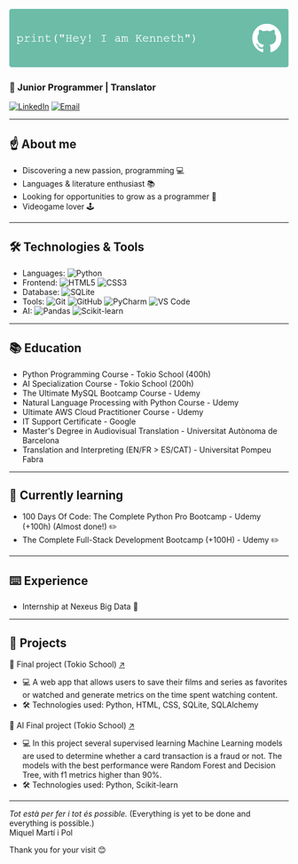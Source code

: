 ![Banner](https://github.com/KennethRomeroLopez/KennethRomeroLopez/blob/main/my_header_gh.png?raw=true)

### 🌱 Junior Programmer | Translator

[![LinkedIn](https://img.shields.io/badge/LinkedIn-Profile-blue?style=flat-square&logo=linkedin)](https://www.linkedin.com/in/kenneth-romero-l%C3%B3pez-50670489/) 
[![Email](https://img.shields.io/badge/Email-Contact-red?style=flat-square)](mailto:krl2@hotmail.com)

---

## :point_up: **About me**
- Discovering a new passion, programming 💻
- Languages & literature enthusiast 📚
- Looking for opportunities to grow as a programmer 🎯
- Videogame lover :joystick:

---

## 🛠️ **Technologies & Tools**
-  Languages: ![Python](https://img.shields.io/badge/Python_-Intermediate-3776AB?style=flat-square&logo=python&logoColor=white)
-  Frontend: ![HTML5](https://img.shields.io/badge/HTML5_-Beginner-green?style=flat-square&logo=html5&logoColor=white) ![CSS3](https://img.shields.io/badge/CSS3_-Beginner-green?style=flat-square&logo=css3&logoColor=white)
-  Database: ![SQLite](https://img.shields.io/badge/SQLite_-Beginner-green?style=flat-square&logo=sqlite&logoColor=white)
-  Tools: ![Git](https://img.shields.io/badge/Git-F05032?style=flat-square&logo=git&logoColor=white) ![GitHub](https://img.shields.io/badge/GitHub-181717?style=flat-square&logo=github&logoColor=white) ![PyCharm](https://img.shields.io/badge/PyCharm-000000?style=flat-square&logo=pycharm&logoColor=white)
![VS Code](https://img.shields.io/badge/VS%20Code-007ACC?style=flat-square&logo=visual-studio-code&logoColor=white)
-  AI: ![Pandas](https://img.shields.io/badge/Pandas_-Beginner-green?style=flat-square&logo=Pandas&logoColor=white)  ![Scikit-learn](https://img.shields.io/badge/Scikit_learn-Beginner-green?style=flat-square&logo=scikit-learn&logoColor=white) 


---
## 📚 Education 
-  Python Programming Course - Tokio School (400h)
-  AI Specialization Course - Tokio School (200h)
-  The Ultimate MySQL Bootcamp Course - Udemy
-  Natural Language Processing with Python Course - Udemy
-  Ultimate AWS Cloud Practitioner Course - Udemy
-  IT Support Certificate - Google
-  Master's Degree in Audiovisual Translation - Universitat Autònoma de Barcelona
-  Translation and Interpreting (EN/FR > ES/CAT) - Universitat Pompeu Fabra

---

## 📖 Currently learning
-  100 Days Of Code: The Complete Python Pro Bootcamp - Udemy (+100h) (Almost done!) ✏️
-  The Complete Full-Stack Development Bootcamp (+100H) - Udemy ✏️

---
## :keyboard: Experience
- Internship at Nexeus Big Data :floppy_disk:

---

## 📁 **Projects**
🔹 Final project (Tokio School) [↗️](https://github.com/KennethRomeroLopez/proyecto_final.git)

  - 💻 A web app that allows users to save their films and series as favorites or watched 
and generate metrics on the time spent watching content. 
  - 🛠️ Technologies used: Python, HTML, CSS, SQLite, SQLAlchemy

 🔹 AI Final project (Tokio School) [↗️](https://github.com/KennethRomeroLopez/fraud_detector_ML.git)
  
  - 💻 In this project several supervised learning Machine Learning models are used to determine whether a card transaction is a fraud or not.
The models with the best performance were Random Forest and Decision Tree, with f1 metrics higher than 90%.
  - 🛠️ Technologies used: Python, Scikit-learn


---

*Tot està per fer i tot és possible.* (Everything is yet to be done and everything is possible.) 
<br>
Miquel Martí i Pol

Thank you for your visit 😊
